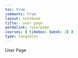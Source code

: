 ```yaml
---
toc: true
comments: true
layout: notebook
title:  user page
permalink: /userpage
courses: { timebox: {week: 3} }
type: tangibles
---
```

<html><head>User Page</head></html>